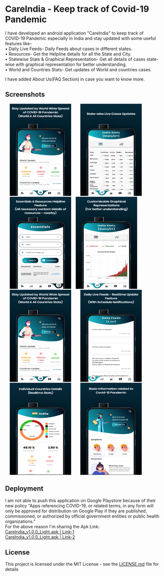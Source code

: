 # CareIndia - Keep track of Covid-19 Pandemic

I have developed an android application "CareIndia" to keep track of COVID-19 Pandemic especially in India and stay updated with some useful features like-  
• Daily Live Feeds- Daily Feeds about cases in different states.  
• Resources- Get the Helpline details for all the State and City.  
• Statewise Stats & Graphical Representation- Get all details of cases state-wise with graphical representation for better understanding.  
• World and Countries Stats- Get updates of World and countries cases.  

I have added About Us(FAQ Section) in case you want to know more.  

## Screenshots
<img src="Screenshots/tia1166813629.png" height="300" width="200" hspace="15"><img src="Screenshots/tia1620771702.png" height="300" width="200" hspace="15"><img src="Screenshots/tia1682729890.png" height="300" width="200" hspace="15"><img src="Screenshots/tia1980716158.png" height="300" width="200"><img src="Screenshots/tia1166813629.png" height="300" width="200" hspace="15"><img src="Screenshots/tia757740049.png" height="300" width="200" hspace="15"><img src="Screenshots/tia2037814491.png" height="300" width="200" hspace="15"><img src="Screenshots/tia1660536856.png" height="300" width="200" hspace="15">

## Deployment

I am not able to push this application on Google Playstore because of their new policy "Apps referencing COVID-19, or related terms, in any form will only be approved for distribution on Google Play if they are published, commissioned, or authorized by official government entities or public health organizations."  
For the above reason I'm sharing the Apk Link:  
<a href="https://www.dropbox.com/s/y59xitpiu8w23dz/CareIndia_v1.0.0_Light.apk?dl=1">CareIndia_v1.0.0_Light.apk | Link-1</a>  
<a href="https://drive.google.com/uc?export=download&id=10jADBsnMVtQ1M6B0jb5k7rkZXbQOiu1X">CareIndia_v1.0.0_Light.apk | Link-2</a>


## License

This project is licensed under the MIT License - see the [LICENSE.md](LICENSE.md) file for details

